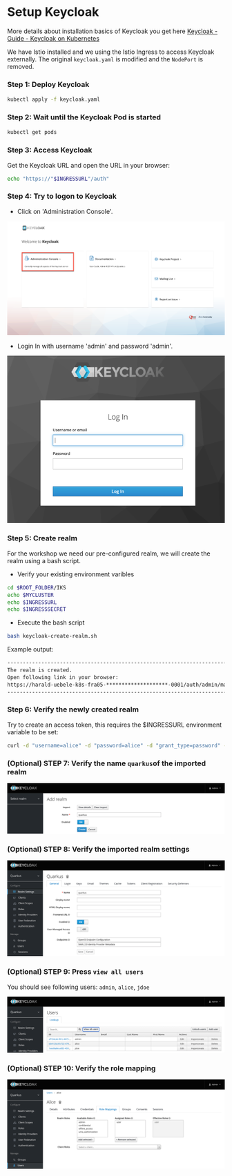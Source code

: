 # Setup Keycloak

More details about installation basics of Keycloak you get here [Keycloak - Guide - Keycloak on Kubernetes](https://www.keycloak.org/getting-started/getting-started-kube)

We have Istio installed and we using the Istio Ingress to access Keycloak externally. The original `keycloak.yaml` is modified and the `NodePort` is removed. 

### Step 1: Deploy Keycloak

```sh
kubectl apply -f keycloak.yaml
```

### Step 2: Wait until the Keycloak Pod is started

```sh
kubectl get pods
```

### Step 3: Access Keycloak

Get the Keycloak URL and open the URL in your browser:

```sh
echo "https://"$INGRESSURL"/auth"
```

### Step 4: Try to logon to Keycloak

* Click on 'Administration Console'. 

![](../../images/keycloak-configure-01.png)

* Login In with username 'admin' and password 'admin'.

![](../../images/keycloak-configure-02.png)

### Step 5: Create realm

For the workshop we need our pre-configured realm, we will create the realm using a bash script. 

* Verify your existing environment varibles

```sh
cd $ROOT_FOLDER/IKS  
echo $MYCLUSTER 
echo $INGRESSURL
echo $INGRESSSECRET
```

* Execute the bash script

```sh
bash keycloak-create-realm.sh
```
Example output:

```sh
------------------------------------------------------------------------
The realm is created.
Open following link in your browser:
https://harald-uebele-k8s-fra05-********************-0001/auth/admin/master/console/#/realms/quarkus
------------------------------------------------------------------------
```
### Step 6: Verify the newly created realm

Try to create an access token, this requires the $INGRESSURL environment variable to be set:

```sh
curl -d "username=alice" -d "password=alice" -d "grant_type=password" -d "client_id=frontend" https://$INGRESSURL/auth/realms/quarkus/protocol/openid-connect/token  | sed -n 's|.*"access_token":"\([^"]*\)".*|\1|p'
```

### (Optional) STEP 7: Verify the name `quarkus`of the imported realm

![](../../images/keycloak-config-3.png)

### (Optional) STEP 8: Verify the imported realm settings

![](../../images/keycloak-config-4.png)

### (Optional) STEP 9: Press `view all users`

You should see following users: `admin`, `alice`, `jdoe`

![](../../images/keycloak-users.png)

### (Optional) STEP 10: Verify the role mapping

![](../../images/keycloak-user.png)
